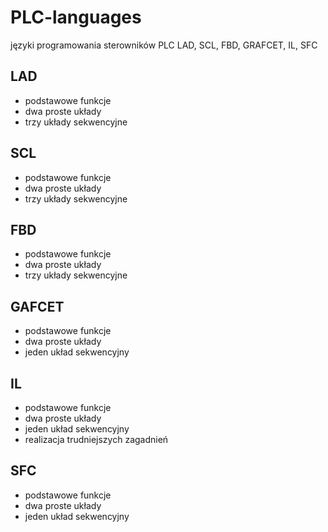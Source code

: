 # PLC-languages
języki programowania sterowników PLC
LAD, SCL, FBD, GRAFCET, IL, SFC

## LAD
* podstawowe funkcje
* dwa proste układy
* trzy układy sekwencyjne

## SCL
* podstawowe funkcje
* dwa proste układy
* trzy układy sekwencyjne

## FBD
* podstawowe funkcje
* dwa proste układy
* trzy układy sekwencyjne

## GAFCET
* podstawowe funkcje
* dwa proste układy
* jeden układ sekwencyjny

## IL
* podstawowe funkcje
* dwa proste układy
* jeden układ sekwencyjny
* realizacja trudniejszych zagadnień

## SFC
* podstawowe funkcje
* dwa proste układy
* jeden układ sekwencyjny
